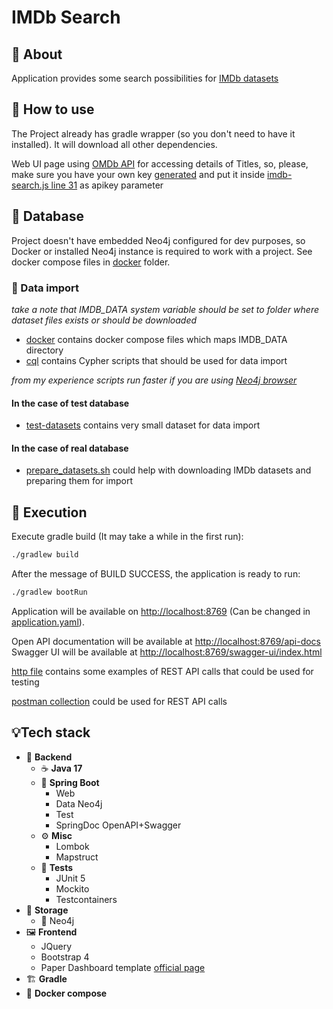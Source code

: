 # IMDb Search

## 🔎 About
Application provides some search possibilities for [IMDb datasets](https://www.imdb.com/interfaces/)

## 📖 How to use
The Project already has gradle wrapper (so you don't need to have it installed). 
It will download all other dependencies.

Web UI page using [OMDb API](http://www.omdbapi.com) for accessing details of Titles,
so, please, make sure you have your own key [generated](http://www.omdbapi.com/apikey.aspx) and put it inside
[imdb-search.js line 31](backend/src/main/resources/static/assets/js/imdb-search.js) as apikey parameter
 
## 💾 Database
Project doesn't have embedded Neo4j configured for dev purposes, so Docker or installed Neo4j instance is required
 to work with a project.
See docker compose files in [docker](docker) folder.

### 📁 Data import
*take a note that IMDB_DATA system variable should be set to folder where dataset files exists or should be downloaded*
* [docker](docker) contains docker compose files which maps IMDB_DATA directory
* [cql](backend/src/main/resources/cql) contains Cypher scripts that should be used for data import

*from my experience scripts run faster if you are using [Neo4j browser](http://localhost:7474/browser/)*

#### In the case of test database
* [test-datasets](backend/src/main/resources/test-datasets) contains very small dataset for data import
#### In the case of real database 
* [prepare_datasets.sh](backend/src/main/resources/bash/prepare_datasets.sh) could help with downloading IMDb datasets 
and preparing them for import

## 🚀 Execution
Execute gradle build (It may take a while in the first run):
```sh
./gradlew build
```
After the message of BUILD SUCCESS, the application is ready to run:
```sh
./gradlew bootRun
```

Application will be available on [http://localhost:8769](http://localhost:8769) 
(Can be changed in [application.yaml](backend/src/main/resources/application.yaml)).

Open API documentation will be available at [http://localhost:8769/api-docs](http://localhost:8769/api-docs)
Swagger UI will be available at [http://localhost:8769/swagger-ui/index.html](http://localhost:8769/swagger-ui/index.html)

[http file](api/IMDb.http) contains some examples of REST API calls that could be used for testing

[postman collection](api/IMDb.postman_collection.json) could be used for REST API calls

## 💡Tech stack
- 🧠 **Backend**
    - ☕️ **Java 17**
    - 🍃 **Spring Boot**
      - Web
	  - Data Neo4j
	  - Test
      - SpringDoc OpenAPI+Swagger
    - ⚙️ **Misc**
      - Lombok
      - Mapstruct
    - 🧪 **Tests**
      - JUnit 5
      - Mockito
      - Testcontainers
- 💾 **Storage**
	- 🔗 Neo4j
- 🖼️ **Frontend**
    - JQuery
    - Bootstrap 4
    - Paper Dashboard template [official page](https://www.creative-tim.com/product/paper-dashboard)
- 🏗 **Gradle**
- 🐳 **Docker compose**

